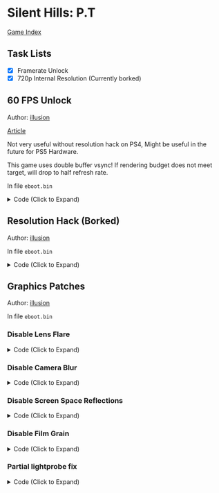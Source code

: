 # Silent Hills: P.T

[Game Index](README.md#games)

## Task Lists

- [x] Framerate Unlock
- [x] 720p Internal Resolution (Currently borked)

## 60 FPS Unlock

Author: [illusion](https://github.com/illusion0001)

[Article](https://illusion0001.github.io/patches/2021/04/29/pt-60fps/)

Not very useful without resolution hack on PS4, Might be useful in the future for PS5 Hardware.

This game uses double buffer vsync! If rendering budget does not meet target, will drop to half refresh rate.

In file `eboot.bin`

<details>
<summary>Code (Click to Expand)</summary>

```
BE 01 00 00 00 E8 F3 51 2B 00

BE 00 00 00 00 E8 F3 51 2B 00
```

</details>

## Resolution Hack (Borked)

Author: [illusion](https://github.com/illusion0001)

In file `eboot.bin`

<details>
<summary>Code (Click to Expand)</summary>

```
48 B8 80 07 00 00 38 04 00 00

48 B8 00 05 00 00 D0 02 00 00
```

</details>

## Graphics Patches

Author: [illusion](https://github.com/illusion0001)

In file `eboot.bin`

### Disable Lens Flare

<details>
<summary>Code (Click to Expand)</summary>

```
4D 85 F6 0F 84 AF 0C 00 00 49 8B 5D

4D 85 F6 0F 85 AF 0C 00 00 49 8B 5D
```

</details>

### Disable Camera Blur

<details>
<summary>Code (Click to Expand)</summary>

```
0F 84 BD 0A 00 00 48 8B 15 09 28 0B 01

0F 85 BD 0A 00 00 48 8B 15 09 28 0B 01
```

</details>

### Disable Screen Space Reflections

<details>
<summary>Code (Click to Expand)</summary>

```
55 48 89 E5 41 57 41 56 41 55 41 54 53 48 81 EC 68 01 00 00 49 89 F4 48 89 BD E8 FE FF FF 48 8B 05 53 50 E3 00

C3 48 89 E5 41 57 41 56 41 55 41 54 53 48 81 EC 68 01 00 00 49 89 F4 48 89 BD E8 FE FF FF 48 8B 05 53 50 E3 00
```

</details>

### Disable Film Grain

<details>
<summary>Code (Click to Expand)</summary>

```
75 1F BF 40 00 00 00

74 1F BF 40 00 00 00
```

</details>

### Partial lightprobe fix

<details>
<summary>Code (Click to Expand)</summary>

```
# Partial lightprobe fix
48 85 DB 0F 84 83 07 00 00 45 0F B7 75 10

48 85 DB 48 E9 83 07 00 00 45 0F B7 75 10

# partial mirror fix // combine with lightprobe
C5 FA 59 05 C8 BC 8F 00 C5 FA 2C C0 C5 FA 2A C8 C5 FA 5C C1 C5 FA 59 05 B8 BC 8F 00 C4 E1 FA 2C C8 4C 8D 05 28 2E 31 01

C3 FA 59 05 C8 BC 8F 00 C5 FA 2C C0 C5 FA 2A C8 C5 FA 5C C1 C5 FA 59 05 B8 BC 8F 00 C4 E1 FA 2C C8 4C 8D 05 28 2E 31 01
```

</details>
